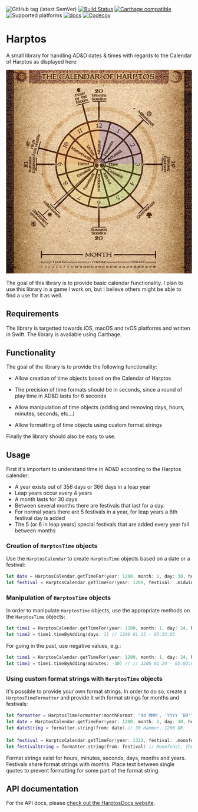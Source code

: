 ![GitHub tag (latest SemVer)](https://img.shields.io/github/tag/wolf81/Harptos.svg) [![Build Status](https://travis-ci.org/wolf81/Harptos.svg?branch=master)](https://travis-ci.org/wolf81/Harptos) [![Carthage compatible](https://img.shields.io/badge/Carthage-compatible-4BC51D.svg?style=flat)](https://github.com/Carthage/Carthage) ![Supported platforms](https://img.shields.io/static/v1.svg?label=platform&message=macOS%20|%20tvOS%20|%20iOS&color=lightgrey) [![docs](https://wolf81.github.io/HarptosDocs/badge.svg)](https://wolf81.github.io/HarptosDocs/) [![Codecov](https://img.shields.io/codecov/c/github/wolf81/Harptos.svg)](https://codecov.io/gh/wolf81/Harptos)

# Harptos

A small library for handling AD&D dates & times with regards to the Calendar of Harptos as displayed here:

![](https://raw.githubusercontent.com/wolf81/Harptos/master/calendar-of-harptos.jpg)

The goal of this library is to provide basic calendar functionality. I plan to use this library in a game I work on, but I believe others might be able to find a use for it as well.


## Requirements

The library is targetted towards iOS, macOS and tvOS platforms and written in Swift. The library is available using Carthage.


## Functionality

The goal of the library is to provide the following functionality:

- Allow creation of time objects based on the Calendar of Harptos

- The precision of time formats should be in seconds, since a round of play time in AD&D lasts for 6 seconds

- Allow manipulation of time objects (adding and removing days, hours, minutes, seconds, etc...)

- Allow formatting of time objects using custom format strings

Finally the library should also be easy to use.


## Usage

First it's important to understand time in AD&D according to the Harptos calender:

- A year exists out of 356 days or 366 days in a leap year
- Leap years occur every 4 years
- A month lasts for 30 days
- Between several months there are festivals that last for a day. 
- For normal years there are 5 festivals in a year, for leap years a 6th festival day is added
- The 5 (or 6 in leap years) special festivals that are added every year fall between months

### Creation of `HarptosTime` objects

Use the `HarptosCalendar` to create `HarptosTime` objects based on a date or a festival:

```swift
let date = HarptosCalendar.getTimeFor(year: 1200, month: 1, day: 30, hour: 1, minute: 5, second: 2)
let festival = HarptosCalendar.getTimeFor(year: 1200, festival: .midwinter) 
```

### Manipulation of `HarptosTime` objects

In order to manipulate `HarptosTime` objects, use the appropriate methods on the `HarptosTime` objects:

```swift
let time1 = HarptosCalendar.getTimeFor(year: 1200, month: 1, day: 24, hour: 5, minute: 33, second: 5) // 1200 01 24 - 05:33:05
let time2 = time1.timeByAdding(days: 1) // 1200 01 25 - 05:33:05
```

For going in the past, use negative values, e.g.:

```swift
let time1 = HarptosCalendar.getTimeFor(year: 1200, month: 1, day: 24, hour: 5, minute: 33, second: 5) // 1200 01 24 - 05:33:05
let time2 = time1.timeByAdding(minutes: -30) // // 1200 01 24 - 05:03:05
```

### Using custom format strings with `HarptosTime` objects

It's possible to provide your own format strings. In order to do so, create a `HarptosTimeFormatter` and provide it with format strings for months and festivals:

```swift
let formatter = HarptosTimeFormatter(monthFormat: "dd MMM', 'YYYY 'DR'", festivalFormat: "M', 'Y")
let date = HarptosCalendar.getTimeFor(year: 1200, month: 1, day: 30, hour: 1, minute: 5, second: 2)
let dateString = formatter.string(from: date) // 30 Hammer, 1200 DR

let festival = HarptosCalendar.getTimeFor(year: 1322, festival: .moonfeast)
let festivalString = formatter.string(from: festival) // Moonfeast, The Year of Lurking Death
```

Format strings exist for hours, minutes, seconds, days, months and years. Festivals share format strings with months. Place text between single quotes to prevent formatting for some part of the format string.


## API documentation

For the API docs, please [check out the HarptosDocs website](https://wolf81.github.io/HarptosDocs/).